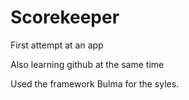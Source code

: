 # Scorekeeper
First attempt at an app

Also learning github at the same time

Used the framework Bulma for the syles.